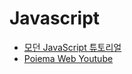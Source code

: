 # Javascript

- [모던 JavaScript 튜토리얼](https://ko.javascript.info/)
- [Poiema Web Youtube](https://www.youtube.com/channel/UCmcB2RZ8OjfS1vqdaGDxzjw/playlists)
